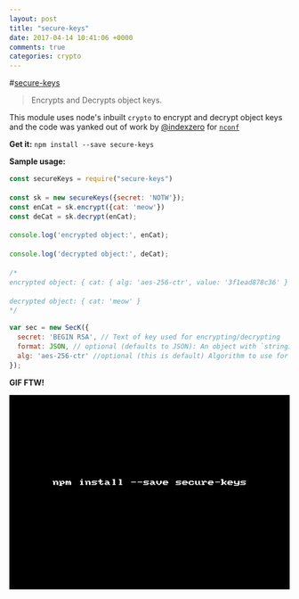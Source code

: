 ```yaml
---
layout: post
title: "secure-keys"
date: 2017-04-14 10:41:06 +0000
comments: true
categories: crypto
---
```


#[secure-keys](https://www.npmjs.com/package/secure-keys)
>Encrypts and Decrypts object keys.

This module uses node's inbuilt `crypto` to encrypt and decrypt object keys and the code was yanked out of work by
[@indexzero](https://github.com/indexzero) for [`nconf`](https://github.com/indexzero/nconf)

__Get it:__ `npm install --save secure-keys`

__Sample usage:__

```js
const secureKeys = require("secure-keys")

const sk = new secureKeys({secret: 'NOTW'});
const enCat = sk.encrypt({cat: 'meow'})
const deCat = sk.decrypt(enCat);

console.log('encrypted object:', enCat);

console.log('decrypted object:', deCat);

/*
encrypted object: { cat: { alg: 'aes-256-ctr', value: '3f1ead878c36' } }

decrypted object: { cat: 'meow' }
*/
```

```js
var sec = new SecK({
  secret: 'BEGIN RSA', // Text of key used for encrypting/decrypting 
  format: JSON, // optional (defaults to JSON): An object with `stringify` and `parse` methods 
  alg: 'aes-256-ctr' //optional (this is default) Algorithm to use for encrypt/decrypt 
});
```

__GIF FTW!__

![](/images/secure-keys/secure-keys.gif)


